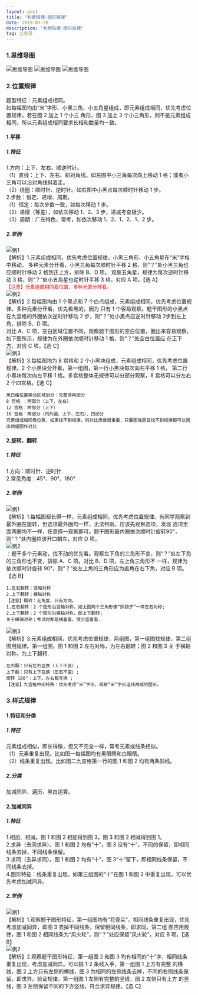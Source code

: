 ```yaml
---
layout: post
title: "判断推理-图形推理"
date: 2019-07-28
description: "判断推理-图形推理"
tag: 公务员
---
```

### 1.思维导图
![思维导图](/images/article/gwy/pdtl/pdtl-dt01.jpg "思维导图01") 
![思维导图](/images/article/gwy/pdtl/pdtl-dt02.jpg "思维导图02") 
![思维导图](/images/article/gwy/pdtl/pdtl-dt03.jpg "思维导图03") 

### 2.位置规律
题型特征：元素组成相同。  
如每幅图均由“米”字形、小黑三角、小五角星组成，即元素组成相同，优先考虑位置规律。若在图 2 加上 1 个小三
角形，图 3 加上 3 个小三角形，则不是元素组成相同，所以元素组成相同要求长相和数量均一致。
#### 1.平移
##### 1.特征
1.方向：上下、左右、顺逆时针。    
（1）直线：上下、左右、斜对角线。如左图中小三角每次向上移动 1 格；或者小三角可以沿对角线斜着走。   
（2）绕圈：顺时针、逆时针。如右图中小黑点每次顺时针移动 1 步。  
2.步数：恒定、递增、周期。  
（1）恒定：每次步数一致，如每次移动 1 步。  
（2）递增（等差），如依次移动 1、2、3 步，递减考查极少。  
（3）周期：广东特色，常考，如依次移动 1、2、1、2、1、2 步。
##### 2.举例
![例1](/images/article/gwy/pdtl/pdtl-wzgl01.jpg "例1")  
【解析】1.元素组成相同，优先考虑位置规律。小黑三角形、小五角星在“米”字格中移动。
多种元素分开看，小黑三角每次顺时针平移 2 格，则“？”处小黑三角也应顺时针移动 2 格到正上方，排除 B、D 项。
观察五角星，规律为每次逆时针移动 3 格，则“？”处小五角星也逆时针平移 3 格，对应 A 项。【选 A】  
<font face="黑体" color=red size=2>【注意】元素组成相同看位置，多种元素分开看。</font>  
![例2](/images/article/gwy/pdtl/pdtl-wzgl02.jpg "例2")  
【解析】2.每幅图均由 1 个黑点和 7 个白点组成，元素组成相同，优先考虑位置规律。多种元素分开看，优先看黑的，因为
只有 1 个容易观察。题干图形的小黑点在九宫格的外圈依次逆时针移动 2 步，则“？”处小黑点应逆时针移动 2步到左上角，排除 B、D 项。   
对比 A、C 项，空白区域位置不同，观察题干图形的空白位置，圈出来容易观察，如下图所示，规律为在外圈依次顺时针移动 1 格，则“？”处空白位置应
在正下方，对应 C 项。【选 C】  
![例3](/images/article/gwy/pdtl/pdtl-wzgl03.jpg "例3")  
【解析】3.每幅图均为 8 宫格和 2 个小黑块组成，元素组成相同，优先考虑位置规律。2 个小黑块分开看，第一组图，第一行小黑块每次向右平移 1 格，
第二行小黑块每次向左平移 1 格。多宫格整体无规律可以分部分观察，8 宫格可以分左右 2 个四宫格。【选 C】  
```
黑白格位置移动区域划分：先整体再部分 
8 宫格 ：两部分（上下、左右） 
12 宫格：两部分（上下） 
16 宫格：两部分（内外圈、上下、左右）、四部分 
元素组成相同看位置，如果找不到规律，则对比思维很重要，只要图推题目找不到规律都可以圈出两幅图作对比
```
#### 2.旋转、翻转
##### 1.特征
1.方向：顺时针、逆时针.  
2.常见角度：45°、90°、180°.
##### 2.举例
![例1](/images/article/gwy/pdtl/pdtl-wzgl11.jpg "例1")  
【解析】1.每幅图都长得一样，元素组成相同，优先考虑位置规律。有同学观察到最外圈在旋转，但选项最外圈均一样，无法判断。应该先观察选项，发现
选项里面两圈均不一样，任意择一观察即可。题干图形最内圈依次顺时针旋转90°，则“？”处内圈应该开口朝左，对应 D 项。  
![例2](/images/article/gwy/pdtl/pdtl-wzgl12.jpg "例2")  
：题干多个元素动，找不动的优先看。观察左下角的三角形不变，则“？”处左下角的三角形也不变，排除 A、C 项。对比 B、D 项，左上角三角形不
一样，规律为依次顺时针旋转 90°，则“？”处左上角的三角形应为直角在右下角，对应 B 项。【选 B】   
```
1.左右翻转：竖轴对称 
2.上下翻转：横轴对称 
【注意】翻转：无角度，只有方向。 
1.左右翻转：2 个图形沿竖轴对称，如上图两个三角形像“照镜子”一样左右对称;
2.上下翻转：2 个图形沿横轴对称，即上下翻转;
关于横轴对称；考试时都是横着看，很少竖着看.
```  
![例3](/images/article/gwy/pdtl/pdtl-wzgl13.jpg "例3")  
【解析】3.元素组成相同，优先考虑位置规律，两组图，第一组图找规律，第二组图用规律。第一组图，图 1 和图 2 左右对称，为左右翻转；图 2 和图 3 关
于横轴对称，为上下翻转.  
```
左右翻：只有左右互换（上下不变）;
上下翻：只有上下互换（左右不变）;
旋转 180°：上下、左右都互换 ;
【注意】九宫格中间特殊：优先考虑“米”字形，观察“米”字形连线两端的图形。
```
### 3.样式规律 
#### 1.特征和分类
##### 1.特征
元素组成相似，即长得像，但又不完全一样，常考元素或线条相似。  
（1）元素重复出现。比如图一每幅图均有黑眼睛和白眼睛。  
（2）线条重复出现。比如图二九宫格第一行的图 1 和图 2 均有两条斜线。  
##### 2.分类
加减同异、遍历、黑白运算。
#### 2.加减同异
##### 1.特征
1.相加、相减。图 1 和图 2 相加得到图 3，图 3 和图 2 相减得到图 1。  
2.求异（去同求异）。图 1 和图 2 均有“十”，图 3 没有“十”，不同的保留，即相同线条去掉，不同线条保留。   
3 求同（去异求同）。图 1 和图 2 均有“十”，图 3“十”留下，即相同线条保留，不同线条去掉。  
4.图形特征：线条重复出现。如第三组图的“十”在图 1 和图 2 中重复出现，可以优先考虑加减同异。
##### 2.举例
![例1](/images/article/gwy/pdtl/pdtl-wzgl21.jpg "例1")  
【解析】1.观察题干图形特征，第一组图均有“花骨朵”，相同线条重复出现，优先考虑加减同异，即图 3 去掉不同线条，保留相同线条，即求同。第二组
图应用规律，图 1 和图 2 相同线条为“风火轮”，则“？”处应保留“风火轮”，对应 B 项。【选 B】  
![例2](/images/article/gwy/pdtl/pdtl-wzgl22.jpg "例2")  
【解析】2.观察题干图形特征，第一组图 2 和图 3 均有相同的“十”字，相同线条重复出现，考虑加减同异。可以挑 1-2 条线入手，第一组图 1 上方有完整
的横线，图 2 上方只有左侧的横线，图 3 为相同的左侧线条去掉，不同的右侧线条保留，即求异。验证规律，第一组图 1 左侧有完整的竖线，图 2 左侧只有上方
的竖线，图 3 左侧保留不同的下方竖线，符合求异规律。【选 C】   
